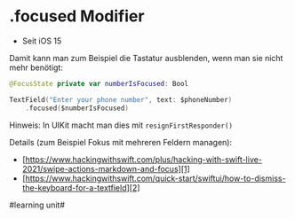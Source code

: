 # .focused Modifier

- Seit iOS 15

Damit kann man zum Beispiel die Tastatur ausblenden, wenn man sie nicht mehr benötigt:

```swift
@FocusState private var numberIsFocused: Bool

TextField("Enter your phone number", text: $phoneNumber)
	.focused($numberIsFocused)
```


Hinweis: In UIKit macht man dies mit `resignFirstResponder()`

Details (zum Beispiel Fokus mit mehreren Feldern managen): 
- [https://www.hackingwithswift.com/plus/hacking-with-swift-live-2021/swipe-actions-markdown-and-focus][1]
- [https://www.hackingwithswift.com/quick-start/swiftui/how-to-dismiss-the-keyboard-for-a-textfield][2]

[1]:	https://www.hackingwithswift.com/plus/hacking-with-swift-live-2021/swipe-actions-markdown-and-focus
[2]:	https://www.hackingwithswift.com/quick-start/swiftui/how-to-dismiss-the-keyboard-for-a-textfield

#learning unit#